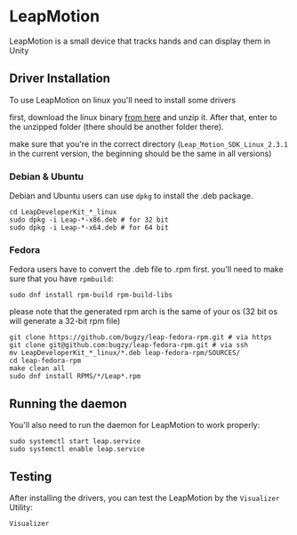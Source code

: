 # LeapMotion #
LeapMotion is a small device that tracks hands and can display them in Unity
## Driver Installation ##
To use LeapMotion on linux you'll need to install some drivers

first, download the linux binary [from here](https://developer.leapmotion.com/sdk/v2) and unzip it. After that, enter to the unzipped folder (there should be another folder there).

make sure that you're in the correct directory (`Leap_Motion_SDK_Linux_2.3.1` in the current version, the beginning should be the same in all versions)

### Debian & Ubuntu ###
Debian and Ubuntu users can use `dpkg` to install the .deb package.
````
cd LeapDeveloperKit_*_linux
sudo dpkg -i Leap-*-x86.deb # for 32 bit
sudo dpkg -i Leap-*-x64.deb # for 64 bit
````
### Fedora ###
Fedora users have to convert the .deb file to .rpm first. you'll need to make sure that you have `rpmbuild`:
````
sudo dnf install rpm-build rpm-build-libs
````
please note that the generated rpm arch is the same of your os (32 bit os will generate a 32-bit rpm file)
````
git clone https://github.com/bugzy/leap-fedora-rpm.git # via https
git clone git@github.com:bugzy/leap-fedora-rpm.git # via ssh
mv LeapDeveloperKit_*_linux/*.deb leap-fedora-rpm/SOURCES/
cd leap-fedora-rpm
make clean all
sudo dnf install RPMS/*/Leap*.rpm
````
## Running the daemon ##
You'll also need to run the daemon for LeapMotion to work properly:
````
sudo systemctl start leap.service
sudo systemctl enable leap.service
````

## Testing ##
After installing the drivers, you can test the LeapMotion by the `Visualizer` Utility:
````
Visualizer
````
